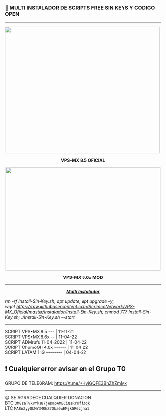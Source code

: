 
### 🎊 MULTI INSTALADOR DE SCRIPTS FREE SIN KEYS Y CODIGO OPEN
------------------------------------------------------------------
<p dir="auto"><img src="https://raw.githubusercontent.com/NetVPS/VPS-MX_Oficial/master/SCREEN-ALL/VPS-MXOF.png" alt="" width="500" height="408" /></p>
<p dir="auto" style="text-align: center;"><strong>VPS-MX 8.5 OFICIAL</strong></p>
<p dir="auto" style="text-align: center;"><strong><img src="https://raw.githubusercontent.com/NetVPS/VPS-MX_Oficial/master/SCREEN-ALL/VPS-MXMOD.png" alt="" width="500" height="332" /></strong></p>
<p dir="auto" style="text-align: center;"><strong>VPS-MX 8.6x MOD</strong></p>

------------------------------------------------------------------

<p dir="auto" style="text-align: center;"><span style="text-decoration: underline;"><strong><em>Multi Instalador</em></strong></span></p>
<p dir="auto"><em>rm -rf Install-Sin-Key.sh; apt update; apt upgrade -y; wget&nbsp;<a href="https://raw.githubusercontent.com/NetVPS/VPS-MX_Oficial/master/Instalador/Install-Sin-Key.sh" rel="nofollow">https://raw.githubusercontent.com/ScrimceNetwork/VPS-MX_Oficial/master/Instalador/Install-Sin-Key.sh</a>; chmod 777 Install-Sin-Key.sh; ./Install-Sin-Key.sh --start</em></p>

------------------------------------------------------------------

 SCRIPT VPS&bull;MX 8.5 --- |  11-11-21      
 SCRIPT VPS&bull;MX 8.6x -- |  11-04-22        
 SCRIPT ADMrufu 11-04-2022  |  11-04-22          
 SCRIPT ChumoGH 4.8x ------ |  11-04-22          
 SCRIPT LATAM 1.1G -------- |  04-04-22          
 
 ❗ Cualquier error avisar en el Grupo TG          
------------------------------------------------------------------       

GRUPO DE TELEGRAM: https://t.me/+HyiGQFE3BhZhZmMx

------------------------------------------------------------------
😋 SE AGRADECE CUALQUIER DONACION       
BTC
```3M8zaTvkVYkz87jeDmpAMBCiQsRrKff3qk```    
LTC
```MA8nZyyQbMY3MRhZ7Qka6wEMjkGR6zjha1```   
